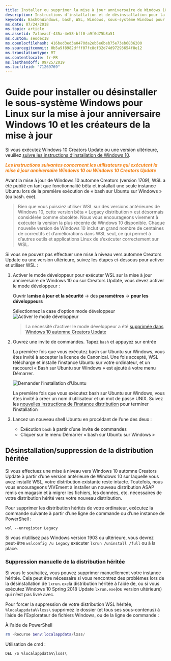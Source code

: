 ```yaml
---
title: Installer ou supprimer la mise à jour anniversaire de Windows 10 ou les créateurs de la mise à jour
description: Instructions d’installation et de désinstallation pour la mise à jour anniversaire héritée, bêta distribution sur Windows 10 ou Creators Update
keywords: BashOnWindows, bash, WSL, Windows, sous-système Windows pour Linux, windowssubsystem, Ubuntu, Debian, SUSE, Windows 10, hérité, bêta, installation, suppression, désinstallation, désinstallation, suppression, déconseillé
ms.date: 07/24/2018
ms.topic: article
ms.assetid: 7afaeacf-435a-4e58-bff0-a9f0d75b8a51
ms.custom: seodec18
ms.openlocfilehash: 416bed3ed3a0470da2eb5e6beb75e73eb6836200
ms.sourcegitcommit: 0b5a9f8982dfff07fc8df32d74d97293654f8e12
ms.translationtype: MT
ms.contentlocale: fr-FR
ms.lasthandoff: 09/25/2019
ms.locfileid: "71269769"
---
```

# <a name="guide-to-install-or-uninstall-windows-subsystem-for-linux-on-windows-10-anniversary-update-and-creators-update"></a>Guide pour installer ou désinstaller le sous-système Windows pour Linux sur la mise à jour anniversaire Windows 10 et les créateurs de la mise à jour 

Si vous exécutez Windows 10 Creators Update ou une version ultérieure, veuillez [suivre les instructions d’installation de Windows 10](install-win10.md).

<strong><em><span style="color: #f28014">Les instructions suivantes concernent les utilisateurs qui exécutent la mise à jour anniversaire Windows 10 ou Windows 10 Creators Update</span></em></strong>

Avant la mise à jour de Windows 10 automne Creators (version 1709), WSL a été publié en tant que fonctionnalité bêta et installait une seule instance Ubuntu lors de la première exécution de « bash sur Ubuntu sur Windows » (ou bash. exe).

> Bien que vous puissiez utiliser WSL sur des versions antérieures de Windows 10, cette version bêta « Legacy distribution » est désormais considérée comme obsolète. Nous vous encourageons vivement à exécuter la version la plus récente de Windows 10 disponible. Chaque nouvelle version de Windows 10 inclut un grand nombre de centaines de correctifs et d’améliorations dans WSL seul, ce qui permet à d’autres outils et applications Linux de s’exécuter correctement sur WSL.

Si vous ne pouvez pas effectuer une mise à niveau vers automne Creators Update ou une version ultérieure, suivez les étapes ci-dessous pour activer et utiliser WSL :

1. Activer le mode développeur pour exécuter WSL sur la mise à jour anniversaire de Windows 10 ou sur Creators Update, vous devez activer le mode développeur :

    Ouvrir la**mise à jour et la sécurité** -> des **paramètres** -> **pour les développeurs**

    Sélectionnez la case d’option mode développeur  
    ![Activer le mode développeur](media/updateAndSecurity.png)

    > La nécessité d’activer le mode développeur a été [supprimée dans Windows 10 automne Creators Update](https://blogs.msdn.microsoft.com/commandline/2017/06/08/developer-mode-no-longer-required-for-windows-subsystem-for-linux/)

1. Ouvrez une invite de commandes.  Tapez `bash` et appuyez sur entrée

    La première fois que vous exécutez bash sur Ubuntu sur Windows, vous êtes invité à accepter la licence de Canonical. Une fois accepté, WSL télécharge et installe l’instance Ubuntu sur votre ordinateur, et un raccourci « Bash sur Ubuntu sur Windows » est ajouté à votre menu Démarrer.

    ![Demander l’installation d’Ubuntu](media/bashShellInstall.png)

    La première fois que vous exécutez bash sur Ubuntu sur Windows, vous êtes invité à créer un nom d’utilisateur et un mot de passe UNIX. Suivez les [nouvelles instructions de l’instance distribution](initialize-distro.md) pour terminer l’installation

1. Lancez un nouveau shell Ubuntu en procédant de l’une des deux :
    * Exécution `bash` à partir d’une invite de commandes
    * Cliquer sur le menu Démarrer « bash sur Ubuntu sur Windows »

    
## <a name="uninstallingremoving-the-legacy-distro"></a>Désinstallation/suppression de la distribution héritée
Si vous effectuez une mise à niveau vers Windows 10 automne Creators Update à partir d’une version antérieure de Windows 10 sur laquelle vous avez installé WSL, votre distribution existante reste intacte. Toutefois, nous vous encourageons VIVEment à installer un nouveau distribution ASAP remis en magasin et à migrer les fichiers, les données, etc. nécessaires de votre distribution hérité vers votre nouveau distribution.

Pour supprimer les distribution hérités de votre ordinateur, exécutez la commande suivante à partir d’une ligne de commande ou d’une instance de PowerShell :

```console
wsl --unregister Legacy
```

Si vous n’utilisez pas Windows version 1903 ou ultérieure, vous devrez peut-être `wslconfig /u Legacy` exécuter `lxrun /uninstall /full` ou à la place. 

### <a name="manually-deleting-the-legacy-distro"></a>Suppression manuelle de la distribution héritée
Si vous le souhaitez, vous pouvez supprimer manuellement votre instance héritée. Cela peut être nécessaire si vous rencontrez des problèmes lors de la désinstallation de `lxrun.exe`la distribution héritée à l’aide de, ou si vous exécutez Windows 10 Spring 2018 Update `lxrun.exe`(ou version ultérieure) qui n’est pas livré avec.

Pour forcer la suppression de votre distribution WSL héritée, `%localappdata%\lxss\` supprimez le dossier (et tous ses sous-contenus) à l’aide de l’Explorateur de fichiers Windows, ou de la ligne de commande :

À l'aide de PowerShell
```powershell
rm -Recurse $env:localappdata/lxss/
```

Utilisation de cmd :
```console
DEL /S %localappdata%\lxss\
```
